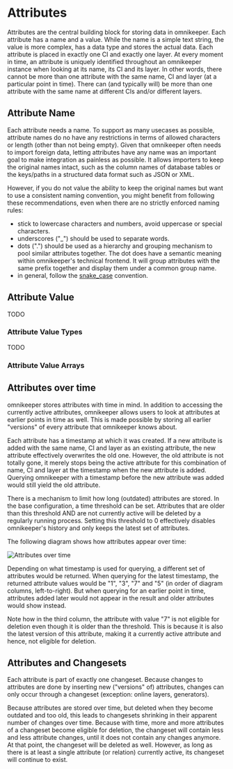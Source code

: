 # Attributes

Attributes are the central building block for storing data in omnikeeper. Each attribute has a name and a value. While the name is a simple text string, the value is more complex, has a data type and stores the actual data. Each attribute is placed in exactly one CI and exactly one layer.
At every moment in time, an attribute is uniquely identified throughout an omnikeeper instance when looking at its name, its CI and its layer. In other words, there cannot be more than one attribute with the same name, CI and layer (at a particular point in time). There can (and typically will) be more than one attribute with the same name at different CIs and/or different layers.

## Attribute Name

Each attribute needs a name. To support as many usecases as possible, attribute names do no have any restrictions in terms of allowed characters or length (other than not being empty). Given that omnikeeper often needs to import foreign data, letting attributes have any name was an important goal to make integration as painless as possible. It allows importers to keep the original names intact, such as the column names of database tables or the keys/paths in a structured data format such as JSON or XML.

However, if you do not value the ability to keep the original names but want to use a consistent naming convention, you might benefit from following these recommendations, even when there are no strictly enforced naming rules:
- stick to lowercase characters and numbers, avoid uppercase or special characters.
- underscores ("_") should be used to separate words.
- dots (".") should be used as a hierarchy and grouping mechanism to pool similar attributes together. The dot does have a semantic meaning within omnikeeper's technical frontend. It will group attributes with the same prefix together and display them under a common group name.
- in general, follow the [snake_case](https://en.wikipedia.org/wiki/Snake_case) convention.

## Attribute Value

TODO

### Attribute Value Types

TODO

### Attribute Value Arrays

## Attributes over time
omnikeeper stores attributes with time in mind. In addition to accessing the currently active attributes, omnikeeper allows users to look at attributes at earlier points in time as well. This is made possible by storing all earlier "versions" of every attribute that omnikeeper knows about.

Each attribute has a timestamp at which it was created. If a new attribute is added with the same name, CI and layer as an existing attribute, the new attribute effectively overwrites the old one. However, the old attribute is not totally gone, it merely stops being the active attribute for this combination of name, CI and layer at the timestamp when the new attribute is added. Querying omnikeeper with a timestamp before the new attribute was added would still yield the old attribute.

There is a mechanism to limit how long (outdated) attributes are stored. In the base configuration, a time threshold can be set. Attributes that are older than this threshold AND are not currently active will be deleted by a regularly running process. Setting this threshold to 0 effectively disables omnikeeper's history and only keeps the latest set of attributes.

The following diagram shows how attributes appear over time:

 ![Attributes over time](assets/drawio/overview-attributes-time.svg)

Depending on what timestamp is used for querying, a different set of attributes would be returned. When querying for the latest timestamp, the returned attribute values would be "1", "3", "7" and "5" (in order of diagram columns, left-to-right). But when querying for an earlier point in time, attributes added later would not appear in the result and older attributes would show instead.

Note how in the third column, the attribute with value "7" is not eligible for deletion even though it is older than the threshold. This is because it is also the latest version of this attribute, making it a currently active attribute and hence, not eligible for deletion.

## Attributes and Changesets
Each attribute is part of exactly one changeset. Because changes to attributes are done by inserting new ("versions" of) attributes, changes can only occur through a changeset (exception: online layers, generators). 

Because attributes are stored over time, but deleted when they become outdated and too old, this leads to changesets shrinking in their apparent number of changes over time. Because with time, more and more attributes of a changeset become eligible for deletion, the changeset will contain less and less attribute changes, until it does not contain any changes anymore. At that point, the changeset will be deleted as well. However, as long as there is at least a single attribute (or relation) currently active, its changeset will continue to exist.
